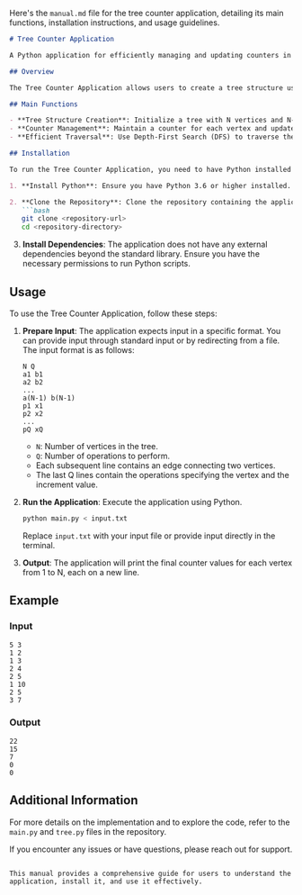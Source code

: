 Here's the `manual.md` file for the tree counter application, detailing its main functions, installation instructions, and usage guidelines.

```markdown
# Tree Counter Application

A Python application for efficiently managing and updating counters in a tree structure based on user-defined operations.

## Overview

The Tree Counter Application allows users to create a tree structure using vertices and edges, and perform operations to increment counters for subtrees rooted at specific vertices. This is particularly useful in scenarios where hierarchical data needs to be manipulated efficiently.

## Main Functions

- **Tree Structure Creation**: Initialize a tree with N vertices and N-1 edges.
- **Counter Management**: Maintain a counter for each vertex and update these counters based on subtree operations.
- **Efficient Traversal**: Use Depth-First Search (DFS) to traverse the tree and apply updates to the counters.

## Installation

To run the Tree Counter Application, you need to have Python installed on your system. Follow these steps to set up the environment:

1. **Install Python**: Ensure you have Python 3.6 or higher installed. You can download it from [python.org](https://www.python.org/downloads/).

2. **Clone the Repository**: Clone the repository containing the application code.
   ```bash
   git clone <repository-url>
   cd <repository-directory>
   ```

3. **Install Dependencies**: The application does not have any external dependencies beyond the standard library. Ensure you have the necessary permissions to run Python scripts.

## Usage

To use the Tree Counter Application, follow these steps:

1. **Prepare Input**: The application expects input in a specific format. You can provide input through standard input or by redirecting from a file. The input format is as follows:
   ```
   N Q
   a1 b1
   a2 b2
   ...
   a(N-1) b(N-1)
   p1 x1
   p2 x2
   ...
   pQ xQ
   ```
   - `N`: Number of vertices in the tree.
   - `Q`: Number of operations to perform.
   - Each subsequent line contains an edge connecting two vertices.
   - The last Q lines contain the operations specifying the vertex and the increment value.

2. **Run the Application**: Execute the application using Python.
   ```bash
   python main.py < input.txt
   ```
   Replace `input.txt` with your input file or provide input directly in the terminal.

3. **Output**: The application will print the final counter values for each vertex from 1 to N, each on a new line.

## Example

### Input
```
5 3
1 2
1 3
2 4
2 5
1 10
2 5
3 7
```

### Output
```
22
15
7
0
0
```

## Additional Information

For more details on the implementation and to explore the code, refer to the `main.py` and `tree.py` files in the repository. 

If you encounter any issues or have questions, please reach out for support.
```

This manual provides a comprehensive guide for users to understand the application, install it, and use it effectively.